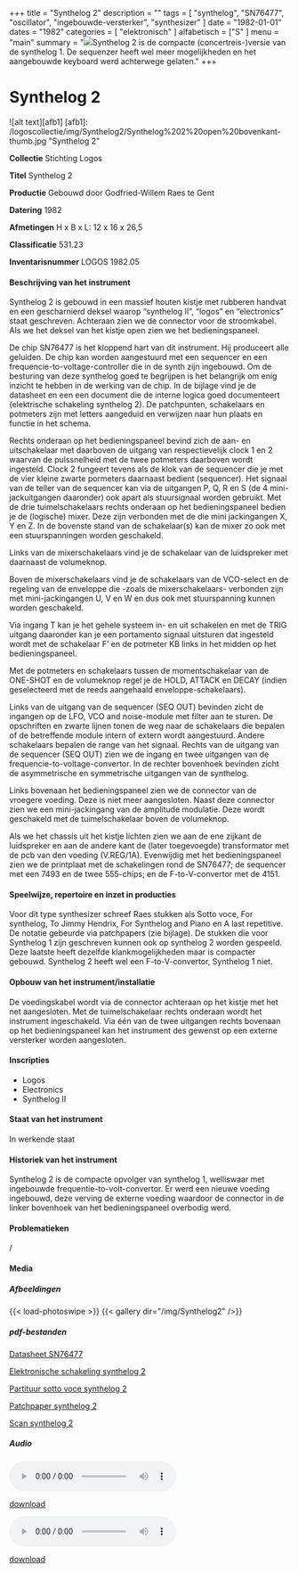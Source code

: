 ﻿+++
title = "Synthelog 2"
description = ""
tags = [
"synthelog", "SN76477", "oscillator", "ingebouwde-versterker", "synthesizer"
]
date = "1982-01-01"
dates = "1982"
categories = [ "elektronisch"
]
alfabetisch = ["S"
]
menu = "main"
summary = "<a href='/logoscollectie/1982/synthelog2'><img src='/logoscollectie/img/Synthelog2/Synthelog%202%20open%20bovenkant-thumb.jpg'></a>Synthelog 2 is de compacte (concertreis-)versie van de synthelog 1. De sequenzer heeft wel meer mogelijkheden en het aangebouwde keyboard werd achterwege gelaten."
+++

# Synthelog 2

![alt text][afb1]
[afb1]: /logoscollectie/img/Synthelog2/Synthelog%202%20open%20bovenkant-thumb.jpg "Synthelog 2"

**Collectie**
Stichting Logos

**Titel**
Synthelog 2

**Productie**
Gebouwd door Godfried-Willem Raes te Gent

**Datering**
1982

**Afmetingen**
H x B x L: 12 x 16 x 26,5

**Classificatie**
531.23

**Inventarisnummer**
LOGOS 1982.05

#### Beschrijving van het instrument
Synthelog 2 is gebouwd in een massief houten kistje met rubberen handvat en een gescharnierd deksel waarop “synthelog II”, “logos” en “electronics” staat geschreven. Achteraan zien we de connector voor de stroomkabel. Als we het deksel van het kistje open zien we het bedieningspaneel.

De chip SN76477 is het kloppend hart van dit instrument. Hij produceert alle geluiden. De chip kan worden aangestuurd met een sequencer en een frequencie-to-voltage-controller die in de synth zijn ingebouwd. Om de besturing van deze synthelog goed te begrijpen is het belangrijk om enig inzicht te hebben in de werking van de chip. In de bijlage vind je de datasheet en een een document die de interne logica goed documenteert (elektrische schakeling synthelog 2). De patchpunten, schakelaars en potmeters zijn met letters aangeduid en verwijzen naar hun plaats en functie in het schema. 

Rechts onderaan op het bedieningspaneel bevind zich de aan- en uitschakelaar met daarboven de uitgang van respectievelijk clock 1 en 2 waarvan de pulssnelheid met de twee potmeters daarboven wordt ingesteld. Clock 2 fungeert tevens als de klok van de sequencer die je met de vier kleine zwarte pormeters daarnaast bedient (sequencer). Het signaal van de teller van de sequencer kan via de uitgangen P, Q, R en S (de 4 mini-jackuitgangen daaronder) ook apart als stuursignaal worden gebruikt. 
Met de drie tuimelschakelaars rechts onderaan op het bedieningspaneel bedien je de (logische) mixer. Deze zijn verbonden met de die mini jackingangen X, Y en Z. In de bovenste stand van de schakelaar(s) kan de mixer zo ook met een stuurspanningen worden geschakeld. 

Links van de mixerschakelaars vind je de schakelaar van de luidspreker met daarnaast de volumeknop. 

Boven de mixerschakelaars vind je de schakelaars van de VCO-select en de regeling van de enveloppe die -zoals de mixerschakelaars- verbonden zijn met mini-jackingangen U, V en W en dus ook met stuurspanning kunnen worden geschakeld. 

Via ingang T kan je het gehele systeem in- en uit schakelen en met de TRIG uitgang daaronder kan je een portamento signaal uitsturen dat ingesteld wordt met de schakelaar F’ en de potmeter KB links in het midden op het bedieningspaneel. 

Met de potmeters en schakelaars tussen de momentschakelaar van de ONE-SHOT en de volumeknop regel je de HOLD, ATTACK en DECAY (indien geselecteerd met de reeds aangehaald enveloppe-schakelaars).

Links van de uitgang van de sequencer (SEQ OUT) bevinden zicht de ingangen op de LFO, VCO and noise-module met filter aan te sturen. De opschriften en zwarte lijnen tonen de weg naar de schakelaars die bepalen of de betreffende module intern of extern wordt aangestuurd. Andere schakelaars bepalen de range van het signaal.
Rechts van de uitgang van de sequencer (SEQ OUT) zien we de ingang en twee uitgangen van de frequencie-to-voltage-convertor. 
In de rechter bovenhoek bevinden zicht de asymmetrische en symmetrische uitgangen van de synthelog. 

Links bovenaan het bedieningspaneel zien we de connector van de vroegere voeding. Deze is niet meer aangesloten. Naast deze connector zien we een mini-jackingang van de amplitude modulatie. Deze wordt geschakeld met de tuimelschakelaar boven de volumeknop.

Als we het chassis uit het kistje lichten zien we aan de ene zijkant de luidspreker en aan de andere kant de (later toegevoegde) transformator met de pcb van den voeding (V.REG/1A). Evenwijdig met het bedieningspaneel zien we de printplaat met de schakelingen rond de SN76477; de sequencer met een 7493 en de twee 555-chips; en de F-to-V-convertor met de 4151.

#### Speelwijze, repertoire en inzet in producties
Voor dit type synthesizer schreef Raes stukken als Sotto voce, For synthelog, To Jimmy Hendrix, For Synthelog and Piano en A last repetitive. De notatie gebeurde via patchpapers (zie bijlage). 
De stukken die voor Synthelog 1 zijn geschreven kunnen ook op synthelog 2 worden gespeeld. Deze laatste heeft dezelfde klankmogelijkheden maar is compacter gebouwd. Synthelog 2 heeft wel een F-to-V-convertor, Synthelog 1 niet. 

#### Opbouw van het instrument/installatie
De voedingskabel wordt via de connector achteraan op het kistje met het net aangesloten. Met de tuimelschakelaar rechts onderaan wordt het instrument ingeschakeld. Via één van de twee uitgangen rechts bovenaan op het bedieningspaneel kan het instrument des gewenst op een externe versterker worden aangesloten.

#### Inscripties
- Logos
- Electronics
- Synthelog II

#### Staat van het instrument
In werkende staat 

#### Historiek van het instrument
Synthelog 2 is de compacte opvolger van synthelog 1, welliswaar met ingebouwde frequentie-to-volt-convertor.
Er werd een nieuwe voeding ingebouwd, deze verving de externe voeding waardoor de connector in de linker bovenhoek van het bedieningspaneel overbodig werd. 


#### Problematieken
/

#### Media
##### Afbeeldingen
{{< load-photoswipe >}}
{{< gallery dir="/img/Synthelog2" />}}

##### pdf-bestanden
[Datasheet SN76477](/logoscollectie/pdf/Synthelog2/Datasheet_SN76477.pdf)

[Elektronische schakeling synthelog 2](/logoscollectie/pdf/Synthelog2/Elektronische_schakeling_synthelog_2.pdf)

[Partituur sotto voce synthelog 2](/logoscollectie/pdf/Synthelog2/Partituur_sotto_voce_synthelog_2.pdf)

[Patchpaper synthelog 2](/logoscollectie/pdf/Synthelog2/Patchpaper_synthelog_2.pdf)

[Scan synthelog 2](/logoscollectie/pdf/Synthelog2/Scan_synthelog_2.pdf)

##### Audio
<audio controls>
<source src="/logoscollectie/audio/Synthelog2/a_last_repetitive.wav" type="audio/wav">
<source src="/logoscollectie/audio/Synthelog2/a_last_repetitive.wav" type="audio/x-wav">
</audio>

<a href="/logoscollectie/audio/Synthelog2/a_last_repetitive.wav">download</a>


<audio controls>
<source src="/logoscollectie/audio/Synthelog2/for_synthelog.wav" type="audio/wav">
<source src="/logoscollectie/audio/Synthelog2/for_synthelog.wav" type="audio/x-wav">
</audio>

<a href="/logoscollectie/audio/Synthelog2/for_synthelog.wav">download</a>
